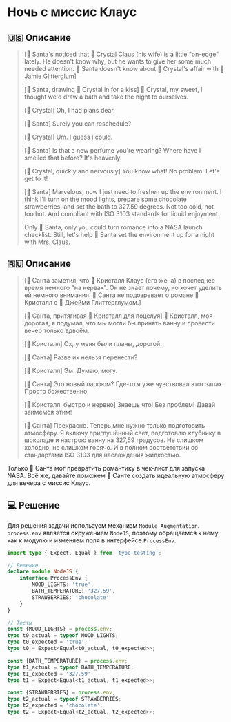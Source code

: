 # Ночь с миссис Клаус

## 🇺🇸 Описание

> [🎅 Santa's noticed that 💋 Crystal Claus (his wife) is a little "on-edge" lately. 
> He doesn't know why, but he wants to give her some much needed attention. 
> 🎅 Santa doesn't know about 💋 Crystal's affair with 🪩 Jamie Glitterglum]
>
> [🎅 Santa, drawing 💋 Crystal in for a kiss] 💋 Crystal, my sweet, I thought we'd draw a 
> bath and take the night to ourselves.
>
> [💋 Crystal] Oh, I had plans dear.
>
> [🎅 Santa] Surely you can reschedule?
>
> [💋 Crystal] Um. I guess I could.
> 
> [🎅 Santa] Is that a new perfume you're wearing? Where have I smelled that before? It's heavenly.
>
> [💋 Crystal, quickly and nervously] You know what! No problem! Let's get to it!
>
> [🎅 Santa] Marvelous, now I just need to freshen up the environment. 
> I think I'll turn on the mood lights, prepare some chocolate strawberries, and set the bath to 327.59 degrees. 
> Not too cold, not too hot. And compliant with ISO 3103 standards for liquid enjoyment.
>
> Only 🎅 Santa, only you could turn romance into a NASA launch checklist.
> Still, let's help 🎅 Santa set the environment up for a night with Mrs. Claus.

## 🇷🇺 Описание

> [🎅 Санта заметил, что 💋 Кристалл Клаус (его жена) в последнее время немного "на нервах". 
> Он не знает почему, но хочет уделить ей немного внимания. 🎅 Санта не подозревает о 
> романе 💋 Кристалл с 🪩 Джейми Глиттерглумом.]
> 
> [🎅 Санта, притягивая 💋 Кристалл для поцелуя] 💋 Кристалл, моя дорогая, я подумал, 
> что мы могли бы принять ванну и провести вечер только вдвоём.
> 
> [💋 Кристалл] Ох, у меня были планы, дорогой.
> 
> [🎅 Санта] Разве их нельзя перенести?
> 
> [💋 Кристалл] Эм. Думаю, могу.
> 
> [🎅 Санта] Это новый парфюм? Где-то я уже чувствовал этот запах. Просто божественно.
> 
> [💋 Кристалл, быстро и нервно] Знаешь что! Без проблем! Давай займёмся этим!
> 
> [🎅 Санта] Прекрасно. Теперь мне нужно только подготовить атмосферу. Я включу приглушённый свет, 
> подготовлю клубнику в шоколаде и настрою ванну на 327,59 градусов. Не слишком холодно, не слишком горячо. 
> И в полном соответствии со стандартами ISO 3103 для наслаждения жидкостью.

Только 🎅 Санта мог превратить романтику в чек-лист для запуска NASA. Всё же, давайте поможем 🎅 Санте создать 
идеальную атмосферу для вечера с миссис Клаус.

## 💻 Решение

Для решения задачи используем механизм `Module Augmentation`. `process.env` является окружением `NodeJS`,
поэтому обращаемся к нему как к модулю и изменяем поля в интерфейсе `ProcessEnv`.

```typescript
import type { Expect, Equal } from 'type-testing';

// Решение
declare module NodeJS {
    interface ProcessEnv {
        MOOD_LIGHTS: 'true',
        BATH_TEMPERATURE: '327.59',
        STRAWBERRIES: 'chocolate'
    }
}

// Тесты
const {MOOD_LIGHTS} = process.env;
type t0_actual = typeof MOOD_LIGHTS;
type t0_expected = 'true';
type t0 = Expect<Equal<t0_actual, t0_expected>>;

const {BATH_TEMPERATURE} = process.env;
type t1_actual = typeof BATH_TEMPERATURE;
type t1_expected = '327.59';
type t1 = Expect<Equal<t1_actual, t1_expected>>;

const {STRAWBERRIES} = process.env;
type t2_actual = typeof STRAWBERRIES;
type t2_expected = 'chocolate';
type t2 = Expect<Equal<t2_actual, t2_expected>>;
```
